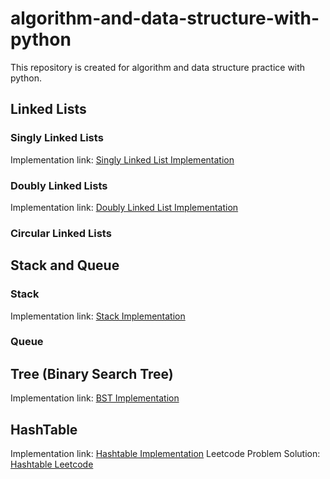 # algorithm-and-data-structure-with-python
This repository is created for algorithm and data structure practice with python. 

## Linked Lists

### Singly Linked Lists
Implementation link: [Singly Linked List Implementation](./Linked%20Lists/Singly%20Linked%20Lists/app.py)

### Doubly Linked Lists
Implementation link: [Doubly Linked List Implementation](./Linked%20Lists/Doubly%20Linked%20Lists/app.py)

### Circular Linked Lists

## Stack and Queue
### Stack
Implementation link: [Stack Implementation](./Stack%20and%20Queue/Stack/app.py)

### Queue


## Tree (Binary Search Tree)
Implementation link: [BST Implementation](./Tree/Binary%20Search%20Tree/app.py)

## HashTable
Implementation link: [Hashtable Implementation](./HashMaps/HT-Constructor.py)
Leetcode Problem Solution: [Hashtable Leetcode](./HashMaps/HT-Leetcode.py)